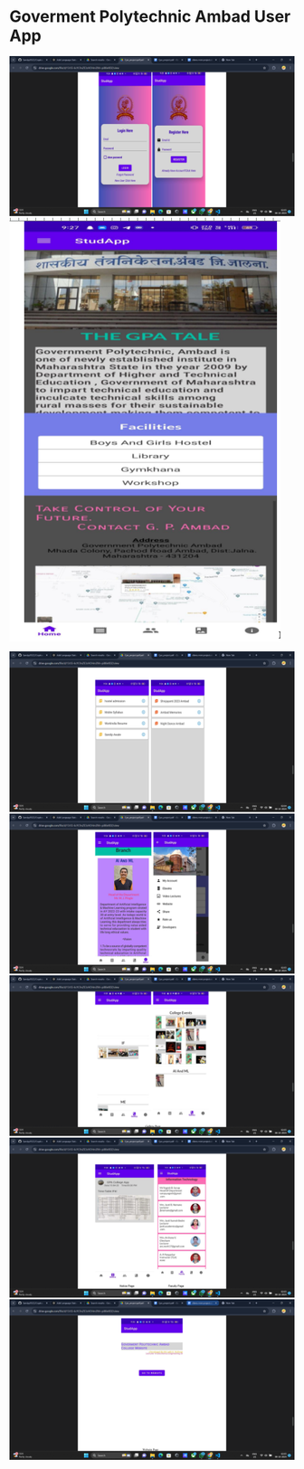 # Goverment Polytechnic Ambad User App

![Screenshot 1](images/Screenshot%20(40).png)
![Screenshot 1](images/Screenshot%20(31).png)

![Screenshot 1](images/Screenshot%20(36).png)
![Screenshot 1](images/Screenshot%20(37).png)
![Screenshot 1](images/Screenshot%20(38).png)
![Screenshot 1](images/Screenshot%20(39).png)
![Screenshot 1](images/Screenshot%20(41).png)
